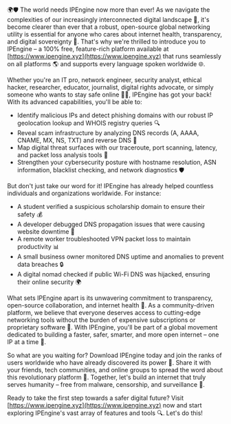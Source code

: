 🌍🛡️ The world needs IPEngine now more than ever! As we navigate the complexities of our increasingly interconnected digital landscape 📡, it's become clearer than ever that a robust, open-source global networking utility is essential for anyone who cares about internet health, transparency, and digital sovereignty 🔐. That's why we're thrilled to introduce you to IPEngine – a 100% free, feature-rich platform available at [https://www.ipengine.xyz](https://www.ipengine.xyz) that runs seamlessly on all platforms 🌎 and supports every language spoken worldwide 🌐.

Whether you're an IT pro, network engineer, security analyst, ethical hacker, researcher, educator, journalist, digital rights advocate, or simply someone who wants to stay safe online 👩‍💻, IPEngine has got your back! With its advanced capabilities, you'll be able to:

*   Identify malicious IPs and detect phishing domains with our robust IP geolocation lookup and WHOIS registry queries 🔍
*   Reveal scam infrastructure by analyzing DNS records (A, AAAA, CNAME, MX, NS, TXT) and reverse DNS 📡
*   Map digital threat surfaces with our traceroute, port scanning, latency, and packet loss analysis tools 🔬
*   Strengthen your cybersecurity posture with hostname resolution, ASN information, blacklist checking, and network diagnostics 🛡️

But don't just take our word for it! IPEngine has already helped countless individuals and organizations worldwide. For instance:

*   A student verified a suspicious scholarship domain to ensure their safety 💰
*   A developer debugged DNS propagation issues that were causing website downtime 🚀
*   A remote worker troubleshooted VPN packet loss to maintain productivity 📊
*   A small business owner monitored DNS uptime and anomalies to prevent data breaches 🔒
*   A digital nomad checked if public Wi-Fi DNS was hijacked, ensuring their online security 🌍

What sets IPEngine apart is its unwavering commitment to transparency, open-source collaboration, and internet health 🤝. As a community-driven platform, we believe that everyone deserves access to cutting-edge networking tools without the burden of expensive subscriptions or proprietary software 💸. With IPEngine, you'll be part of a global movement dedicated to building a faster, safer, smarter, and more open internet – one IP at a time 🚀.

So what are you waiting for? Download IPEngine today and join the ranks of users worldwide who have already discovered its power 🔑. Share it with your friends, tech communities, and online groups to spread the word about this revolutionary platform 📢. Together, let's build an internet that truly serves humanity – free from malware, censorship, and surveillance 🌟.

Ready to take the first step towards a safer digital future? Visit [https://www.ipengine.xyz](https://www.ipengine.xyz) now and start exploring IPEngine's vast array of features and tools 🔍. Let's do this!
